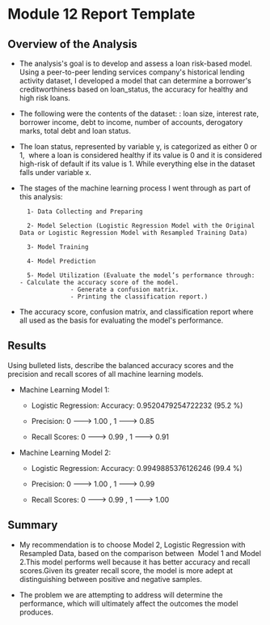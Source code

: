 # Module 12 Report Template

## Overview of the Analysis

* The analysis's goal is to develop and assess a loan risk-based model. Using a peer-to-peer lending services company's historical lending activity dataset, I developed a model that can determine a borrower's creditworthiness based on loan_status, the accuracy for healthy and high risk loans.

* The following were the contents of the dataset: : loan size, interest rate, borrower income, debt to income, number of accounts, derogatory marks, total debt and loan status.

* The loan status, represented by variable y, is categorized as either 0 or 1,  where a loan is considered healthy if its value is 0 and it is considered high-risk of default if its value is 1. While everything else in the dataset falls under variable x.

* The stages of the machine learning process I went through as part of this analysis:

        1- Data Collecting and Preparing

        2- Model Selection (Logistic Regression Model with the Original Data or Logistic Regression Model with Resampled Training Data)

        3- Model Training

        4- Model Prediction

        5- Model Utilization (Evaluate the model’s performance through:              - Calculate the accuracy score of the model.
                    - Generate a confusion matrix.
                    - Printing the classification report.)
                    
* The accuracy score, confusion matrix, and classification report where all used as the basis for evaluating the model's performance.


## Results

Using bulleted lists, describe the balanced accuracy scores and the precision and recall scores of all machine learning models.

* Machine Learning Model 1:

  * Logistic Regression: Accuracy: 0.9520479254722232 (95.2 %)

  * Precision: 0 ---> 1.00 , 1 ---> 0.85 

  * Recall Scores: 0 ---> 0.99 , 1 ---> 0.91

* Machine Learning Model 2:

  * Logistic Regression: Accuracy: 0.9949885376126246 (99.4 %)

  * Precision: 0 ---> 1.00 , 1 ---> 0.99 

  * Recall Scores: 0 ---> 0.99 , 1 ---> 1.00 

## Summary

* My recommendation is to choose Model 2, Logistic Regression with Resampled Data, based on the comparison between  Model 1 and Model 2.This model performs well because it has better accuracy and recall scores.Given its greater recall score, the model is more adept at distinguishing between positive and negative samples. 

* The problem we are attempting to address will determine the performance, which will ultimately affect the outcomes the model produces.
